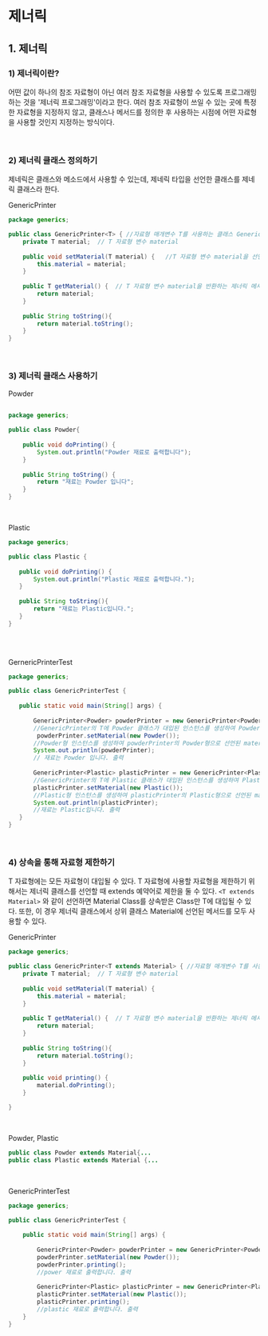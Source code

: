 # 제너릭

## 1. 제너릭
### 1) 제너릭이란?
어떤 값이 하나의 참조 자료형이 아닌 여러 참조 자료형을 사용할 수 있도록 프로그래밍하는 것을 '제너릭 프로그래밍'이라고 한다. 여러 참조 자료형이 쓰일 수 있는 곳에 특정한 자료형을 지정하지 않고, 클래스나 메서드를 정의한 후 사용하는 시점에 어떤 자료형을 사용할 것인지 지정하는 방식이다. 

<br>

### 2) 제너릭 클래스 정의하기
제네릭은 클래스와 메소드에서 사용할 수 있는데, 제네릭 타입을 선언한 클래스를 제네릭 클래스라 한다.

GenericPrinter
```java
package generics;

public class GenericPrinter<T> { //자료형 매개변수 T를 사용하는 클래스 GenericPrinter
	private T material;  // T 자료형 변수 material
	
	public void setMaterial(T material) {   //T 자료형 변수 material을 선언하는 메서드
		this.material = material;
	}
	
	public T getMaterial() {  // T 자료형 변수 material을 반환하는 제너릭 메서드
		return material;
	}
	
	public String toString(){  
		return material.toString();
	}
}
```
<br>

### 3) 제너릭 클래스 사용하기
 
 Powder
```java

package generics;

public class Powder{
		
	public void doPrinting() {
		System.out.println("Powder 재료로 출력합니다");
	}
	
	public String toString() {
		return "재료는 Powder 입니다";
	}
}
```

<br>

 Plastic
 ```java
package generics;

public class Plastic {
	
	public void doPrinting() {
		System.out.println("Plastic 재료로 출력합니다.");
	}
	
	public String toString(){
		return "재료는 Plastic입니다.";
	}
}
	
```

<br>

 GernericPrinterTest

 ```java
 package generics;

public class GenericPrinterTest {
	
	public static void main(String[] args) {
		
		GenericPrinter<Powder> powderPrinter = new GenericPrinter<Powder>();
		//GenericPrinter의 T에 Powder 클래스가 대입된 인스턴스를 생성하여 PowderPrinter에 대입
		 powderPrinter.setMaterial(new Powder());
		//Powder형 인스턴스를 생성하여 powderPrinter의 Powder형으로 선언된 material 변수에 대입
		System.out.println(powderPrinter); 
		// 재료는 Powder 입니다. 출력
		
		GenericPrinter<Plastic> plasticPrinter = new GenericPrinter<Plastic>();
		//GenericPrinter의 T에 Plastic 클래스가 대입된 인스턴스를 생성하여 PlasticPrinter에 대입
		plasticPrinter.setMaterial(new Plastic());
		//Plastic형 인스턴스를 생성하여 plasticPrinter의 Plastic형으로 선언된 material 변수에 대입
		System.out.println(plasticPrinter); 
		//재료는 Plastic입니다. 출력
	} 
}
```

<br>

### 4) 상속을 통해 자료형 제한하기
T 자료형에는 모든 자료형이 대입될 수 있다. T 자료형에 사용할 자료형을 제한하기 위해서는 제너릭 클래스를 선언할 때 extends 예약어로 제한을 둘 수 있다.
```<T extends Material>``` 와 같이 선언하면 Material Class를 상속받은 Class만 T에 대입될 수 있다. 또한, 이 경우 제너릭 클래스에서 상위 클래스 Material에 선언된 메서드를 모두 사용할 수 있다.

GenericPrinter
```java
package generics;

public class GenericPrinter<T extends Material> { //자료형 매개변수 T를 사용하는 클래스 GenericPrinter
	private T material;  // T 자료형 변수 material
	
	public void setMaterial(T material) {  
		this.material = material;
	}
	
	public T getMaterial() {  // T 자료형 변수 material을 반환하는 제너릭 메서드
		return material;
	}
	
	public String toString(){
		return material.toString();
	}
	
	public void printing() {
		material.doPrinting();
	}

}
```

<br>

Powder, Plastic
```java
public class Powder extends Material{...
public class Plastic extends Material {...
```

<br>

GenericPrinterTest
```java
package generics;

public class GenericPrinterTest {
	
	public static void main(String[] args) {
		
		GenericPrinter<Powder> powderPrinter = new GenericPrinter<Powder>();
		powderPrinter.setMaterial(new Powder());
		powderPrinter.printing();  
		//power 재료로 출력합니다. 출력
		
		GenericPrinter<Plastic> plasticPrinter = new GenericPrinter<Plastic>();
		plasticPrinter.setMaterial(new Plastic());
		plasticPrinter.printing();
		//plastic 재료로 출력합니다. 출력
	} 
}
```
